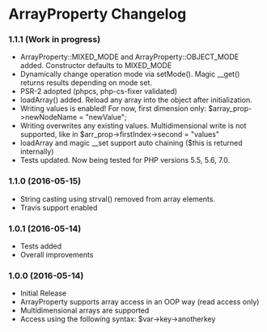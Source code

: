 ArrayProperty Changelog
=======================

### 1.1.1 (Work in progress)

* ArrayProperty::MIXED_MODE and ArrayProperty::OBJECT_MODE added. Constructor defaults to MIXED_MODE 
* Dynamically change operation mode via setMode(). Magic __get() returns results depending on mode set.
* PSR-2 adopted (phpcs, php-cs-fixer validated)
* loadArray() added. Reload any array into the object after initialization.
* Writing values is enabled! For now, first dimension only: $array_prop->newNodeName = "newValue";
* Writing overwrites any existing values. Multidimensional write is not supported, like in $arr_prop->firstIndex->second = "values"  
* loadArray and magic __set support auto chaining ($this is returned internally) 
* Tests updated. Now being tested for PHP versions 5.5, 5.6, 7.0.

### 1.1.0 (2016-05-15)

* String casting using strval() removed from array elements.
* Travis support enabled

### 1.0.1 (2016-05-14)

* Tests added
* Overall improvements

### 1.0.0 (2016-05-14)

* Initial Release
* ArrayProperty supports array access in an OOP way (read access only)
* Multidimensional arrays are supported
* Access using the following syntax: $var->key->anotherkey 
